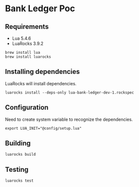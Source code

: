 # Bank Ledger Poc

## Requirements

- Lua 5.4.6
- LuaRocks 3.9.2

```shell
brew install lua
brew install luarocks
```

## Installing dependencies

LuaRocks will install dependencies.

```shell
luarocks install --deps-only lua-bank-ledger-dev-1.rockspec
```

## Configuration

Need to create system variable to recognize the dependencies.

```shell
export LUA_INIT="@config/setup.lua"
```

## Building

```shell
luarocks build
```

## Testing

```shell
luarocks test
```
